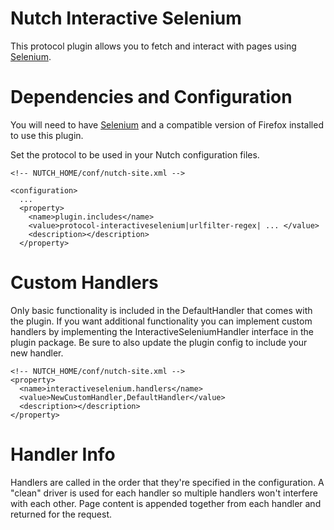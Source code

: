 <!--
 Licensed to the Apache Software Foundation (ASF) under one or more
 contributor license agreements.  See the NOTICE file distributed with
 this work for additional information regarding copyright ownership.
 The ASF licenses this file to You under the Apache License, Version 2.0
 (the "License"); you may not use this file except in compliance with
 the License.  You may obtain a copy of the License at

     http://www.apache.org/licenses/LICENSE-2.0

 Unless required by applicable law or agreed to in writing, software
 distributed under the License is distributed on an "AS IS" BASIS,
 WITHOUT WARRANTIES OR CONDITIONS OF ANY KIND, either express or implied.
 See the License for the specific language governing permissions and
 limitations under the License.
-->

Nutch Interactive Selenium
==========================

This protocol plugin allows you to fetch and interact with pages using [Selenium](https://www.selenium.dev/).

# Dependencies and Configuration

You will need to have [Selenium](https://www.selenium.dev/) and a compatible version of Firefox installed to use this plugin.

Set the protocol to be used in your Nutch configuration files.
```
<!-- NUTCH_HOME/conf/nutch-site.xml -->

<configuration>
  ...
  <property>
    <name>plugin.includes</name>
    <value>protocol-interactiveselenium|urlfilter-regex| ... </value>
    <description></description>
  </property>
```

# Custom Handlers

Only basic functionality is included in the DefaultHandler that comes with the plugin. If you want additional functionality you can implement custom handlers by implementing the InteractiveSeleniumHandler interface in the plugin package. Be sure to also update the plugin config to include your new handler.

```
<!-- NUTCH_HOME/conf/nutch-site.xml -->
<property>
  <name>interactiveselenium.handlers</name>
  <value>NewCustomHandler,DefaultHandler</value>
  <description></description>
</property>
```

# Handler Info

Handlers are called in the order that they're specified in the configuration. A "clean" driver is used for each handler so multiple handlers won't interfere with each other. Page content is appended together from each handler and returned for the request.
